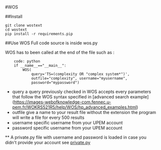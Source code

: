 #WOS

##Install

```
git clone wostext
cd wostext
pip install -r requirements.pip

```

##Use WOS
Full code source is inside wos.py

WOS has to been called at the end of the file such as :


```
    code: python
    if __name__=="__main__":
        WOS(
            query='TS=(complexity OR "complex system*")', 
            outfile="complexity", username="myusername", 
            password="mypassword")
```
* query 
    a query previously checked in WOS accepts every parameters that follow the WOS syntax
    specified in [advanced search example] (https://images-webofknowledge-com.fennec.u-pem.fr/WOKRS521R5/help/WOS/hp_advanced_examples.html)
* outfile
    give a name to your result file without the extension the program will write a file for every 500 results
* username
    specific username from your UPEM account
* password
    specific username from your UPEM account

** A private.py file with username and password is loaded in case you didn't provide your account
see [private.py](../blob/master/private.py) 



